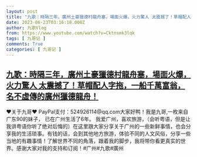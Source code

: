 ```yaml
---
layout: post
title: "九歌：時隔三年，廣州土豪獵德村龍舟塞，場面火爆，火力驚人 太震撼了！草帽配人字拖，一船千萬富翁，名不虛傳的廣州獵德龍舟！"
date: 2023-06-23T03:16:18.000Z
author: 九歌Vlog
from: https://www.youtube.com/watch?v=Cktnsmk3lqk
tags: [ 九哥记 ]
comments: True
categories: [ 九哥记 ]
---
```

<!--1687490178000-->
[九歌：時隔三年，廣州土豪獵德村龍舟塞，場面火爆，火力驚人 太震撼了！草帽配人字拖，一船千萬富翁，名不虛傳的廣州獵德龍舟！](https://www.youtube.com/watch?v=Cktnsmk3lqk)
------

<div>
♥关于九哥♥ PayPal支付：524926114@qq.com大家好鸭！我是九哥,一枚来自广东90的妹子， 已在广州生活了6年。 我爱广州，喜欢旅游，（会听粤语，但是让我讲粤语你听了绝对后悔的）在这里跟大家分享关于广州的一些新鲜事情，也会分享我的生活琐事。有钱的话，会到其他地方旅游，体验不同的人文风俗，分享一些当地的有趣事情！了解世界不同的角落，跟着我的脚步，我将带你看更真实的世界。感谢大家对我的支持和订阅！#广州#九歌#廣州
</div>

